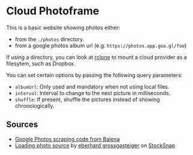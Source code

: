 # Cloud Photoframe

This is a basic website showing photos either:

- from the `./photos` directory.
- from a google photos album url (e.g. `https://photos.app.goo.gl/foo`)

If using a directory, you can look at [rclone](https://rclone.org/) to mount a cloud provider as a filesytem, such as Dropbox.

You can set certain options by passing the following query parameters:

- `albumUrl`: Only used and mandatory when not using local files.
- `interval`: Interval to change to the next picture in milliseconds.
- `shuffle`: If present, shuffle the pictures instead of showing chronologically.

## Sources

- [Google Photos scraping code from Balena](https://github.com/balenablocks/photo-gallery/blob/master/server.js)
- <a href="https://stocksnap.io/photo/sky-stars-QKLA2F9TKK">Loading photo source</a> by <a href="https://stocksnap.io/author/eberhardgross">eberhard grossgasteiger</a> on <a href="https://stocksnap.io">StockSnap</a>
